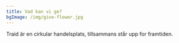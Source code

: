 ```yaml
---
title: Vad kan vi ge?
bgImage: /img/give-flower.jpg
---
```

Traid är en cirkular handelsplats, tillsammans står upp for framtiden.